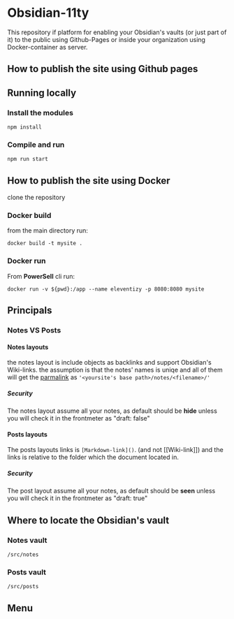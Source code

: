# Obsidian-11ty
This repository if platform for enabling your Obsidian's vaults (or just part of it) to the public using Github-Pages or inside your organization using Docker-container as server.


## How to publish the site using Github pages


## Running locally

### Install the modules

```
npm install
```

### Compile and run

```
npm run start
```

## How to publish the site using Docker
clone the repository
### Docker build 
from the main directory run:
```
docker build -t mysite .
```
### Docker run
From **PowerSell** cli run:
```
docker run -v ${pwd}:/app --name eleventizy -p 8080:8080 mysite
```


## Principals
### Notes VS Posts
#### Notes layouts
the notes layout is include objects as backlinks and support Obsidian's Wiki-links. the assumption is that the notes' names is uniqe and all of them will get the [parmalink]() as `'<yoursite's base path>/notes/<filename>/'`
##### Security 
The notes layout assume all your notes, as default should be **hide** unless you will check it in the frontmeter as "draft: false"
#### Posts layouts
The posts layouts links is `[Markdown-link]()`.  (and not [[Wiki-link]]) and the links is relative to the folder which the document located in.
##### Security 
The post layout assume all your notes, as default should be **seen** unless you will check it in the frontmeter as "draft: true"

## Where to locate the Obsidian's vault
### Notes vault
`/src/notes`
### Posts vault
`/src/posts`
## Menu
